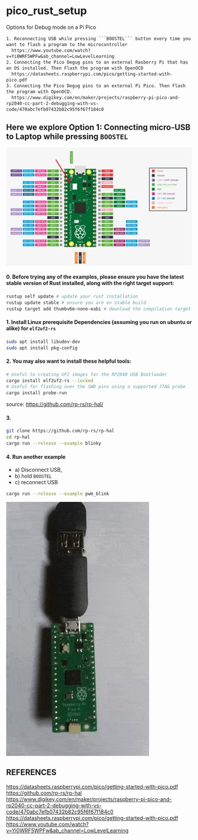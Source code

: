 # pico_rust_setup
 

Options for Debug mode on a Pi Pico
```
1. Reconnecting USB while pressing ```BOOSTEL``` button every time you want to flash a program to the microcontroller
  https://www.youtube.com/watch?v=Yi0WRF5WPFw&ab_channel=LowLevelLearning
2. Connecting the Pico Degug pins to an external Rasberry Pi that has an OS installed. Then Flash the program with OpenOCD
  https://datasheets.raspberrypi.com/pico/getting-started-with-pico.pdf
3. Connecting the Pico Degug pins to an external Pi Pico. Then Flash the program with OpenOCD.
  https://www.digikey.com/en/maker/projects/raspberry-pi-pico-and-rp2040-cc-part-2-debugging-with-vs-code/470abc7efb07432b82c95f6f67f184c0
```

## Here we explore Option 1: Connecting micro-USB to Laptop while pressing ```BOOSTEL```

![Alt Text](datasheet.png)


#### 0. Before trying any of the examples, please ensure you have the latest stable version of Rust installed, along with the right target support:
```bash
rustup self update # update your rust installation
rustup update stable # ensure you are on stable build
rustup target add thumbv6m-none-eabi # download the compilation target architecture
```

#### 1. Install Linux prerequisite Dependencies (assuming you run on ubuntu or alike) for ```elf2uf2-rs```
```bash
sudo apt install libudev-dev
sudo apt install pkg-config
```

#### 2. You may also want to install these helpful tools:
```bash
# Useful to creating UF2 images for the RP2040 USB Bootloader
cargo install elf2uf2-rs --locked
# Useful for flashing over the SWD pins using a supported JTAG probe
cargo install probe-run
```
source: https://github.com/rp-rs/rp-hal/


#### 3. 
```sh
git clone https://github.com/rp-rs/rp-hal
cd rp-hal
cargo run --release --example blinky
```

#### 4. Run another example

* a) Disconnect USB, 
* b) hold ```BOOSTEL```
* c) reconnect USB

```bash
cargo run --release --example pwm_blink
```

![Alt Text](pwd_blinky.gif)



## REFERENCES

https://datasheets.raspberrypi.com/pico/getting-started-with-pico.pdf
https://github.com/rp-rs/rp-hal
https://www.digikey.com/en/maker/projects/raspberry-pi-pico-and-rp2040-cc-part-2-debugging-with-vs-code/470abc7efb07432b82c95f6f67f184c0
https://datasheets.raspberrypi.com/pico/getting-started-with-pico.pdf
https://www.youtube.com/watch?v=Yi0WRF5WPFw&ab_channel=LowLevelLearning